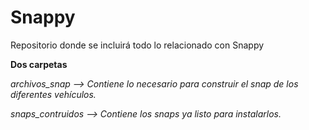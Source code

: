 Snappy
=====================

Repositorio donde se incluirá todo lo relacionado con Snappy

**Dos carpetas**

*archivos_snap --> Contiene lo necesario para construir el snap de los diferentes vehículos.*

*snaps_contruidos --> Contiene los snaps ya listo para instalarlos.*

